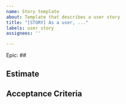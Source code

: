 ```yaml
---
name: Story template
about: Template that describes a user story
title: "[STORY] As a user, ..."
labels: user story
assignees: ''

---
```


Epic: ##

## Estimate

## Acceptance Criteria

```gherkin

```
